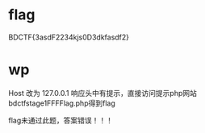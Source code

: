# flag
BDCTF{3asdF2234kjs0D3dkfasdf2}
# wp
Host 改为 127.0.0.1 响应头中有提示，直接访问提示php网站bdctfstage1FFFFlag.php得到flag

flag未通过此题，答案错误！！！
